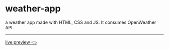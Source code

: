 # weather-app

a weather app made with HTML, CSS and JS. It consumes OpenWeather API 

---
[live preview :point_left:](https://valkyries12.github.io/weather-app/)
